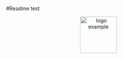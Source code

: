 #Readme test

<p align="center">
	<a href="#" target="_blank " rel="noopener noreferrer">
		<img alt="logo example" width="100" src="https://vuejs.org/images/logo.png">
	</a>
</p>